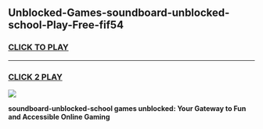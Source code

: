 
## Unblocked-Games-soundboard-unblocked-school-Play-Free-fif54
<h3>
<a href="https://premium76.site?title=soundboard-unblocked-school&ref=19M">CLICK TO PLAY</a></h3>
<hr>

<h3>
<a href="https://premium76.site?title=soundboard-unblocked-school&ref=19M">CLICK 2 PLAY</a>
  
</h3>

<a href="https://premium76.site?title=soundboard-unblocked-school&ref=19M"><img src="https://clearcache.store/games.png"></a>


**soundboard-unblocked-school games unblocked: Your Gateway to Fun and Accessible Online Gaming**
